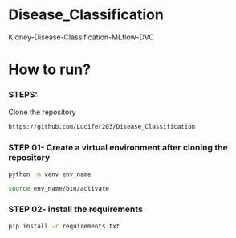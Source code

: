 # Disease_Classification

Kidney-Disease-Classification-MLflow-DVC

# How to run?

### STEPS:

Clone the repository

```bash
https://github.com/Lucifer203/Disease_Classification
```

### STEP 01- Create a virtual environment after cloning the repository

```bash
python -m venv env_name
```

```bash
source env_name/bin/activate
```

### STEP 02- install the requirements

```bash
pip install -r requirements.txt
```
